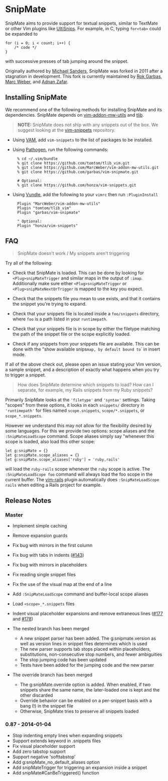 # SnipMate #

SnipMate aims to provide support for textual snippets, similar to TextMate or
other Vim plugins like [UltiSnips][ultisnips]. For
example, in C, typing `for<tab>` could be expanded to

    for (i = 0; i < count; i++) {
        /* code */
    }

with successive presses of tab jumping around the snippet.

Originally authored by [Michael Sanders][msanders], SnipMate was forked in 2011
after a stagnation in development. This fork is currently maintained by [Rok
Garbas][garbas], [Marc Weber][marcweber], and [Adnan Zafar][ajzafar].


## Installing SnipMate ##

We recommend one of the following methods for installing SnipMate and its
dependencies. SnipMate depends on [vim-addon-mw-utils][mw-utils] and
[tlib][tlib].

> **NOTE:** SnipMate does not ship with any snippets out of the box. We suggest
looking at the [vim-snippets][vim-snippets] repository.

* Using [VAM][vam], add `vim-snippets` to the list of packages to be installed.

* Using [Pathogen][pathogen], run the following commands:

        % cd ~/.vim/bundle
        % git clone https://github.com/tomtom/tlib_vim.git
        % git clone https://github.com/MarcWeber/vim-addon-mw-utils.git
        % git clone https://github.com/garbas/vim-snipmate.git

        # Optional:
        % git clone https://github.com/honza/vim-snippets.git

* Using [Vundle][vundle], add the following to your `vimrc` then run
  `:PluginInstall`

        Plugin "MarcWeber/vim-addon-mw-utils"
        Plugin "tomtom/tlib_vim"
        Plugin "garbas/vim-snipmate"

        " Optional:
        Plugin "honza/vim-snippets"

## FAQ ##

> SnipMate doesn't work / My snippets aren't triggering

Try all of the following:

* Check that SnipMate is loaded. This can be done by looking for
  `<Plug>snipMateTrigger` and similar maps in the output of `:imap`.
  Additionally make sure either `<Plug>snipMateTrigger` or
  `<Plug>snipMateNextOrTrigger` is mapped to the key you expect.

* Check that the snippets file you mean to use exists, and that it contains the
  snippet you're trying to expand.

* Check that your snippets file is located inside a `foo/snippets` directory,
  where `foo` is a path listed in your `runtimepath`.

* Check that your snippets file is in scope by either the filetype matching the
  path of the snippet file or the scope explicitly loaded.

* Check if any snippets from your snippets file are available. This can be done
  with the "show available snips` map, by default bound to `<C-R><Tab>` in
  insert mode.

If all of the above check out, please open an issue stating your Vim version,
a sample snippet, and a description of exactly what happens when you try to
trigger a snippet.

> How does SnipMate determine which snippets to load? How can I separate, for
> example, my Rails snippets from my Ruby snippets?

Primarily SnipMate looks at the `'filetype'` and `'syntax'` settings. Taking
"scopes" from these options, it looks in each `snippets/` directory in
`'runtimepath'` for files named `scope.snippets`, `scope/*.snippets`, or
`scope_*.snippets`.

However we understand this may not allow for the flexibility desired by some
languages. For this we provide two options: scope aliases and the
`:SnipMateLoadScope` command. Scope aliases simply say "whenever this scope is
loaded, also load this other scope:

    let g:snipMate = {}
    let g:snipMate.scope_aliases = {}
    let g:snipMate.scope_aliases['ruby'] = 'ruby,rails'

will load the `ruby-rails` scope whenever the `ruby` scope is active. The
`:SnipMateLoadScope foo` command will always load the foo scope in the current
buffer. The [vim-rails](https://github.com/tpope/vim-rails) plugin automatically
does `:SnipMateLoadScope rails` when editing a Rails project for example.

## Release Notes ##

### Master ###

* Implement simple caching
* Remove expansion guards
* Fix bug with mirrors in the first column
* Fix bug with tabs in indents ([#143][143])
* Fix bug with mirrors in placeholders
* Fix reading single snippet files
* Fix the use of the visual map at the end of a line
* Add `:SnipMateLoadScope` command and buffer-local scope aliases
* Load `<scope>_*.snippets` files
* Indent visual placeholder expansions and remove extraneous lines ([#177][177]
  and [#178][178])

* The nested branch has been merged
    * A new snippet parser has been added. The g:snipmate.version as well as
      version lines in snippet files determines which is used
    * The new parser supports tab stops placed within placeholders,
      substitutions, non-consecutive stop numbers, and fewer ambiguities
    * The stop jumping code has been updated
    * Tests have been added for the jumping code and the new parser

* The override branch has been merged
    * The g:snipMate.override option is added. When enabled, if two snippets
      share the same name, the later-loaded one is kept and the other discarded
    * Override behavior can be enabled on a per-snippet basis with a bang (!) in
      the snippet file
    * Otherwise, SnipMate tries to preserve all snippets loaded

### 0.87 - 2014-01-04 ###

* Stop indenting empty lines when expanding snippets
* Support extends keyword in .snippets files
* Fix visual placeholder support
* Add zero tabstop support
* Support negative 'softtabstop'
* Add g:snipMate_no_default_aliases option
* Add <Plug>snipMateTrigger for triggering an expansion inside a snippet
* Add snipMate#CanBeTriggered() function

[ultisnips]: https://github.com/sirver/ultisnips
[msanders]: https://github.com/msanders
[garbas]: https://github.com/garbas
[marcweber]: https://github.com/marcweber
[ajzafar]: https://github.com/ajzafar
[mw-utils]: https://github.com/marcweber/vim-addon-mw-utils
[tlib]: https://github.com/tomtom/tlib_vim
[vim-snippets]: https://github.com/honza/vim-snippets
[vam]: https://github.com/marcweber/vim-addon-manager
[pathogen]: https://github.com/tpope/vim-pathogen
[vundle]: https://github.com/gmarik/vundle

[143]: https://github.com/garbas/vim-snipmate/issues/143
[177]: https://github.com/garbas/vim-snipmate/issues/177
[178]: https://github.com/garbas/vim-snipmate/issues/178
